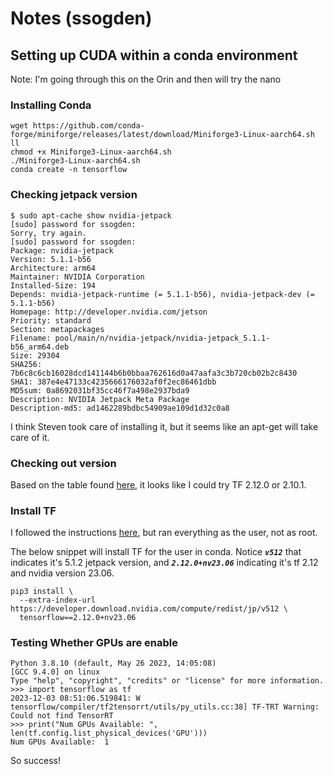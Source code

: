 # Notes (ssogden)



## Setting up CUDA within a conda environment

Note: I'm going through this on the Orin and then will try the nano

### Installing Conda

```shell
wget https://github.com/conda-forge/miniforge/releases/latest/download/Miniforge3-Linux-aarch64.sh
ll
chmod +x Miniforge3-Linux-aarch64.sh
./Miniforge3-Linux-aarch64.sh
conda create -n tensorflow
```

### Checking jetpack version

```shell
$ sudo apt-cache show nvidia-jetpack
[sudo] password for ssogden:
Sorry, try again.
[sudo] password for ssogden:
Package: nvidia-jetpack
Version: 5.1.1-b56
Architecture: arm64
Maintainer: NVIDIA Corporation
Installed-Size: 194
Depends: nvidia-jetpack-runtime (= 5.1.1-b56), nvidia-jetpack-dev (= 5.1.1-b56)
Homepage: http://developer.nvidia.com/jetson
Priority: standard
Section: metapackages
Filename: pool/main/n/nvidia-jetpack/nvidia-jetpack_5.1.1-b56_arm64.deb
Size: 29304
SHA256: 7b6c8c6cb16028dcd141144b6b0bbaa762616d0a47aafa3c3b720cb02b2c8430
SHA1: 387e4e47133c4235666176032af0f2ec86461dbb
MD5sum: 0a8692031bf35cc46f7a498e2937bda9
Description: NVIDIA Jetpack Meta Package
Description-md5: ad1462289bdbc54909ae109d1d32c0a8
```

I think Steven took care of installing it, but it seems like an apt-get will take care of it.

### Checking out version

Based on the table found [here](https://docs.nvidia.com/deeplearning/frameworks/install-tf-jetson-platform-release-notes/tf-jetson-rel.html#tf-jetson-rel), it looks like I could try TF 2.12.0 or 2.10.1.

### Install TF

I followed the instructions [here](https://docs.nvidia.com/deeplearning/frameworks/install-tf-jetson-platform/index.html), but ran everything as the user, not as root.

The below snippet will install TF for the user in conda.
Notice ***`v512`*** that indicates it's 5.1.2 jetpack version, and ***`2.12.0+nv23.06`*** indicating it's tf 2.12 and nvidia version 23.06.

```shell
pip3 install \
  --extra-index-url https://developer.download.nvidia.com/compute/redist/jp/v512 \
  tensorflow==2.12.0+nv23.06
```

### Testing Whether GPUs are enable

```shell
Python 3.8.10 (default, May 26 2023, 14:05:08)
[GCC 9.4.0] on linux
Type "help", "copyright", "credits" or "license" for more information.
>>> import tensorflow as tf
2023-12-03 08:51:06.519841: W tensorflow/compiler/tf2tensorrt/utils/py_utils.cc:38] TF-TRT Warning: Could not find TensorRT
>>> print("Num GPUs Available: ", len(tf.config.list_physical_devices('GPU')))
Num GPUs Available:  1
```

So success!